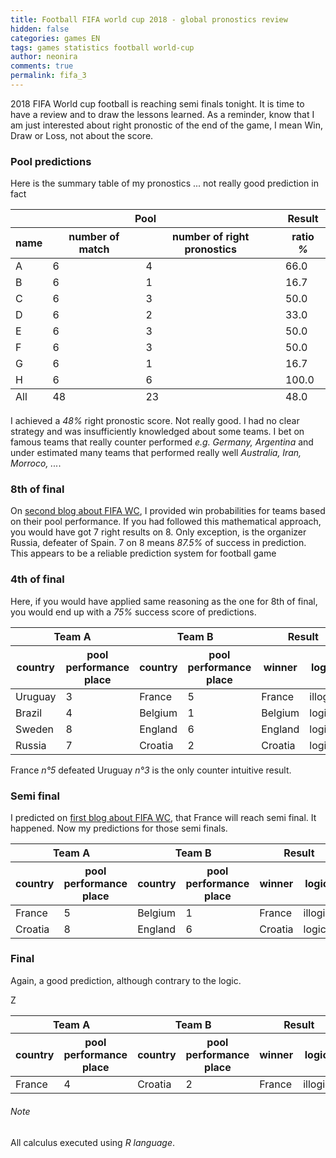 ```yaml
---
title: Football FIFA world cup 2018 - global pronostics review
hidden: false
categories: games EN
tags: games statistics football world-cup
author: neonira
comments: true
permalink: fifa_3
---
```

2018 FIFA World cup football is reaching semi finals tonight. It is time to have a review and to draw the lessons learned. 
As a reminder, know that I am just interested about right pronostic of the end of the game, I mean Win, Draw or Loss, not about the score. 

### Pool predictions 
Here is the summary table of my pronostics ... not really good prediction in fact
<table>
   <thead>
      <tr><th colspan = "3">Pool</th><th colspan = "1">Result</th></tr>
      <tr><th>name</th><th>number of match</th><th>number of right pronostics</th><th>ratio <cite class='comment'>%</cite></th></tr>
   </thead>
<tbody>
      <tr><td>A</td><td>6</td><td>4</td><td>66.0</td></tr>
      <tr><td>B</td><td>6</td><td>1</td><td>16.7</td></tr>
      <tr><td>C</td><td>6</td><td>3</td><td>50.0</td></tr>
      <tr><td>D</td><td>6</td><td>2</td><td>33.0</td></tr>
      <tr><td>E</td><td>6</td><td>3</td><td>50.0</td></tr>
      <tr><td>F</td><td>6</td><td>3</td><td>50.0</td></tr>
      <tr><td>G</td><td>6</td><td>1</td><td>16.7</td></tr>
      <tr><td>H</td><td>6</td><td>6</td><td>100.0</td></tr>
</tbody>
<tfoot>
      <tr><td>All</td><td>48</td><td>23</td><td>48.0</td></tr>
</tfoot>
</table>


I achieved a <cite class='kw'>48%</cite> right pronostic score. Not really good. I had no clear strategy and was insufficiently knowledged about some teams. I bet on famous teams that really counter performed <cite class='comment'>e.g. Germany, Argentina</cite> and under estimated many teams that performed really well <cite class='comment'>Australia, Iran, Morroco, ...</cite>.
### 8th of final 
On [second blog about FIFA WC](fifa_2), I provided win probabilities for teams based on their pool performance. If you had followed this mathematical approach, you would have got 7 right results on 8. Only exception, is the organizer Russia, defeater of Spain. 7 on 8 means <cite class='kw'>87.5%</cite> of success in prediction. This appears to be a reliable prediction system for football game

### 4th of final 
Here, if you would have applied same reasoning as the one for 8th of final, you would end up with a <cite class='kw'>75%</cite> success score of predictions. 
<table>
   <thead>
      <tr><th colspan = "2">Team A</th><th colspan = "2">Team B</th><th colspan = "2">Result</th></tr>
      <tr><th>country</th><th>pool performance place</th><th>country</th><th>pool performance place</th><th>winner</th><th>logical</th></tr>
   </thead>
<tbody>
      <tr><td>Uruguay</td><td>3</td><td>France</td><td>5</td><td>France</td><td>illogical</td></tr>
      <tr><td>Brazil</td><td>4</td><td>Belgium</td><td>1</td><td>Belgium</td><td>logical</td></tr>
      <tr><td>Sweden</td><td>8</td><td>England</td><td>6</td><td>England</td><td>logical</td></tr>
      <tr><td>Russia</td><td>7</td><td>Croatia</td><td>2</td><td>Croatia</td><td>logical</td></tr>
</tbody>
</table>
France <cite class='comment'>n°5</cite> defeated Uruguay <cite class='comment'>n°3</cite> is the only counter intuitive result. 

### Semi final 
I predicted on [first blog about FIFA WC](fifa_1), that France will reach semi final. It happened. 
Now my predictions for those semi finals. 

<table>
   <thead>
      <tr><th colspan = "2">Team A</th><th colspan = "2">Team B</th><th colspan = "2">Result</th><tr>
      <tr><th>country</th><th>pool performance place</th><th>country</th><th>pool performance place</th><th>winner</th><th>logical</th>
      </tr>
</thead>
<tbody>
      <tr><td>France</td><td>5</td><td>Belgium</td><td>1</td><td>France</td><td>illogical</td></tr>
      <tr><td>Croatia</td><td>8</td><td>England</td><td>6</td><td>Croatia</td><td>logical</td></tr>
</tbody>
</table>

### Final 
Again, a good prediction, although contrary to the logic. 

<table>
   <thead>
      <tr><th colspan = "2">Team A</th><th colspan = "2">Team B</th><th colspan = "2">Result</th><tr>
      <tr><th>country</th><th>pool performance place</th><th>country</th><th>pool performance place</th><th>winner</th><th>logical</th></tr>
</thead>
<tbody>
      <tr><td>France</td><td>4</td><td>Croatia</td><td>2</td><td>France</td><td>illogical</td></tr>Z
</tbody>
</table>

###### Note
All calculus executed using <cite class='kw'>R language</cite>. 


